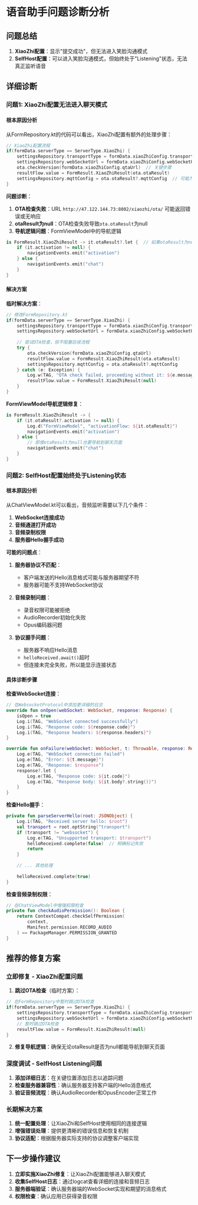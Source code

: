 # 语音助手问题诊断分析

## 问题总结

1. **XiaoZhi配置**：显示"提交成功"，但无法进入笑脸沟通模式
2. **SelfHost配置**：可以进入笑脸沟通模式，但始终处于"Listening"状态，无法真正监听语音

## 详细诊断

### 问题1: XiaoZhi配置无法进入聊天模式

#### 根本原因分析

从FormRepository.kt的代码可以看出，XiaoZhi配置有额外的处理步骤：

```kotlin
// XiaoZhi配置流程
if(formData.serverType == ServerType.XiaoZhi) {
    settingsRepository.transportType = formData.xiaoZhiConfig.transportType
    settingsRepository.webSocketUrl = formData.xiaoZhiConfig.webSocketUrl
    ota.checkVersion(formData.xiaoZhiConfig.qtaUrl)  // 关键步骤
    resultFlow.value = FormResult.XiaoZhiResult(ota.otaResult)
    settingsRepository.mqttConfig = ota.otaResult?.mqttConfig  // 可能为null
}
```

**问题诊断**：
1. **OTA检查失败**：URL `http://47.122.144.73:8002/xiaozhi/ota/` 可能返回错误或无响应
2. **otaResult为null**：OTA检查失败导致`ota.otaResult`为null
3. **导航逻辑问题**：FormViewModel中的导航逻辑

```kotlin
is FormResult.XiaoZhiResult -> it.otaResult?.let {  // 如果otaResult为null，不会执行
    if (it.activation != null) {
        navigationEvents.emit("activation")
    } else {
        navigationEvents.emit("chat")
    }
}
```

#### 解决方案

**临时解决方案**：
```kotlin
// 修改FormRepository.kt
if(formData.serverType == ServerType.XiaoZhi) {
    settingsRepository.transportType = formData.xiaoZhiConfig.transportType
    settingsRepository.webSocketUrl = formData.xiaoZhiConfig.webSocketUrl
    
    // 尝试OTA检查，但不阻塞后续流程
    try {
        ota.checkVersion(formData.xiaoZhiConfig.qtaUrl)
        resultFlow.value = FormResult.XiaoZhiResult(ota.otaResult)
        settingsRepository.mqttConfig = ota.otaResult?.mqttConfig
    } catch (e: Exception) {
        Log.w(TAG, "OTA check failed, proceeding without it: ${e.message}")
        resultFlow.value = FormResult.XiaoZhiResult(null)
    }
}
```

**FormViewModel导航逻辑修复**：
```kotlin
is FormResult.XiaoZhiResult -> {
    if (it.otaResult?.activation != null) {
        Log.d("FormViewModel", "activationFlow: ${it.otaResult}")
        navigationEvents.emit("activation")
    } else {
        // 即使otaResult为null也要导航到聊天页面
        navigationEvents.emit("chat")
    }
}
```

### 问题2: SelfHost配置始终处于Listening状态

#### 根本原因分析

从ChatViewModel.kt可以看出，音频监听需要以下几个条件：

1. **WebSocket连接成功**
2. **音频通道打开成功**
3. **音频录制权限**
4. **服务器Hello握手成功**

**可能的问题点**：

1. **服务器协议不匹配**：
   - 客户端发送的Hello消息格式可能与服务器期望不符
   - 服务器可能不支持WebSocket协议

2. **音频录制问题**：
   - 录音权限可能被拒绝
   - AudioRecorder初始化失败
   - Opus编码器问题

3. **协议握手问题**：
   - 服务器不响应Hello消息
   - `helloReceived.await()`超时
   - 但连接未完全失败，所以能显示连接状态

#### 具体诊断步骤

**检查WebSocket连接**：
```kotlin
// 在WebsocketProtocol中添加更详细的日志
override fun onOpen(webSocket: WebSocket, response: Response) {
    isOpen = true
    Log.i(TAG, "WebSocket connected successfully")
    Log.i(TAG, "Response code: ${response.code}")
    Log.i(TAG, "Response headers: ${response.headers}")
}

override fun onFailure(webSocket: WebSocket, t: Throwable, response: Response?) {
    Log.e(TAG, "WebSocket connection failed")
    Log.e(TAG, "Error: ${t.message}")
    Log.e(TAG, "Response: $response")
    response?.let {
        Log.e(TAG, "Response code: ${it.code}")
        Log.e(TAG, "Response body: ${it.body?.string()}")
    }
}
```

**检查Hello握手**：
```kotlin
private fun parseServerHello(root: JSONObject) {
    Log.i(TAG, "Received server hello: $root")
    val transport = root.optString("transport")
    if (transport != "websocket") {
        Log.e(TAG, "Unsupported transport: $transport")
        helloReceived.complete(false)  // 明确标记失败
        return
    }
    
    // ... 其他处理
    
    helloReceived.complete(true)
}
```

**检查音频录制权限**：
```kotlin
// 在ChatViewModel中增强权限检查
private fun checkAudioPermission(): Boolean {
    return ContextCompat.checkSelfPermission(
        context, 
        Manifest.permission.RECORD_AUDIO
    ) == PackageManager.PERMISSION_GRANTED
}
```

## 推荐的修复方案

### 立即修复 - XiaoZhi配置问题

1. **跳过OTA检查**（临时方案）：
```kotlin
// 在FormRepository中暂时跳过OTA检查
if(formData.serverType == ServerType.XiaoZhi) {
    settingsRepository.transportType = formData.xiaoZhiConfig.transportType
    settingsRepository.webSocketUrl = formData.xiaoZhiConfig.webSocketUrl
    // 暂时跳过OTA检查
    resultFlow.value = FormResult.XiaoZhiResult(null)
}
```

2. **修复导航逻辑**：确保无论otaResult是否为null都能导航到聊天页面

### 深度调试 - SelfHost Listening问题

1. **添加详细日志**：在关键位置添加日志以追踪问题
2. **检查服务器兼容性**：确认服务器支持客户端的Hello消息格式
3. **验证音频流程**：确认AudioRecorder和OpusEncoder正常工作

### 长期解决方案

1. **统一配置处理**：让XiaoZhi和SelfHost使用相同的连接逻辑
2. **增强错误处理**：提供更清晰的错误信息和恢复机制
3. **协议适配**：根据服务器实际支持的协议调整客户端实现

## 下一步操作建议

1. **立即实施XiaoZhi修复**：让XiaoZhi配置能够进入聊天模式
2. **收集SelfHost日志**：通过logcat查看详细的连接和音频日志
3. **服务器端验证**：确认服务器端的WebSocket实现和期望的消息格式
4. **权限检查**：确认应用已获得录音权限 